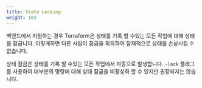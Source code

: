 ```yaml
---
title: State Locking
weight: 103
---
```


백엔드에서 지원하는 경우 Terraform은 상태를 기록 할 수있는 모든 작업에 대해 상태를 잠급니다. 이렇게하면 다른 사람이 잠금을 획득하여 잠재적으로 상태를 손상시킬 수 없습니다.

상태 잠금은 상태를 기록 할 수있는 모든 작업에서 자동으로 발생합니다. `-lock` 플래그를 사용하여 대부분의 명령에 대해 상태 잠금을 비활성화 할 수 있지만 권장되지는 않습니다.

